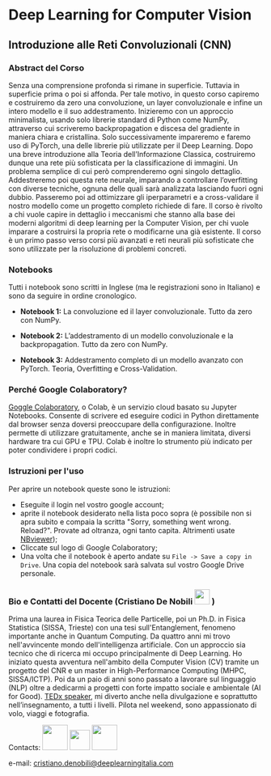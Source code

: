 # Deep Learning for Computer Vision
## Introduzione alle Reti Convoluzionali (CNN)


### Abstract del Corso

Senza una comprensione profonda si rimane in superficie. Tuttavia in superficie prima o poi si affonda. Per tale motivo, in questo corso capiremo e costruiremo da zero una convoluzione, un layer convoluzionale e infine un intero modello e il suo addestramento. Inizieremo con un approccio minimalista, usando solo librerie standard di Python come NumPy, attraverso cui scriveremo backpropagation e discesa del gradiente in maniera chiara e cristallina. Solo successivamente impareremo e faremo uso di PyTorch, una delle librerie più utilizzate per il Deep Learning. Dopo una breve introduzione alla Teoria dell’Informazione Classica, costruiremo dunque una rete più sofisticata per la classificazione di immagini. Un problema semplice di cui però comprenderemo ogni singolo dettaglio.  Addestreremo poi questa rete neurale, imparando a controllare l’overfitting con diverse tecniche, ognuna delle quali sarà analizzata lasciando fuori ogni dubbio. Passeremo poi ad ottimizzare gli iperparametri e a cross-validare il nostro modello come un progetto completo richiede di fare. Il corso è rivolto a chi vuole capire in dettaglio i meccanismi che stanno alla base dei moderni algoritmi di deep learning per la Computer Vision, per chi vuole imparare a costruirsi la propria rete o modificarne una già esistente. Il corso è un primo passo verso corsi più avanzati e reti neurali più sofisticate che sono utilizzate per la risoluzione di problemi concreti. 

### Notebooks

Tutti i notebook sono scritti in Inglese (ma le registrazioni sono in Italiano) e sono da seguire in ordine cronologico.

* **Notebook 1:** La convoluzione ed il layer convoluzionale. Tutto da zero con NumPy.

* **Notebook 2:** L’addestramento di un modello convoluzionale e la backpropagation. Tutto da zero con NumPy.

* **Notebook 3:**  Addestramento completo di un modello avanzato con PyTorch. Teoria, Overfitting e Cross-Validation.

### Perché Google Colaboratory? 


[Goggle Colaboratory](https://colab.research.google.com/notebooks/intro.ipynb#scrollTo=5fCEDCU_qrC0), o Colab, è un servizio cloud basato su Jupyter Notebooks. Consente di scrivere ed eseguire codici in Python direttamente dal browser senza doversi preoccupare della configurazione. Inoltre permette di utilizzare gratuitamente, anche se in maniera limitata, diversi hardware tra cui GPU e TPU. Colab è inoltre lo strumento più indicato per poter condividere i propri codici.

### Istruzioni per l'uso

Per aprire un notebook queste sono le istruzioni:

* Eseguite il login nel vostro google account;
* aprite il notebook desiderato nella lista poco sopra (è possibile non si apra subito e compaia la scritta "Sorry, something went wrong. Reload?". Provate ad oltranza, ogni tanto capita. Altrimenti usate [NBviewer](https://nbviewer.jupyter.org/));
* Cliccate sul logo di Google Colaboratory;
* Una volta che il notebook è aperto andate su `File -> Save a copy in Drive`. Una copia del notebook sarà salvata sul vostro Google Drive personale.

### Bio e Contatti del Docente (Cristiano De Nobili [<img src="https://1.bp.blogspot.com/-Rwqcet_SHbk/T8_acMUmlmI/AAAAAAAAGgw/KD_fx__8Q4w/s1600/Twitter+bird.png" width="30">](https://twitter.com/denocris) )

Prima una laurea in Fisica Teorica delle Particelle, poi un Ph.D. in Fisica Statistica (SISSA, Trieste) con una tesi sull'Entanglement, fenomeno importante anche in Quantum Computing. Da quattro anni mi trovo nell'avvincente mondo dell'intelligenza artificiale. Con un approccio sia tecnico che di ricerca mi occupo principalmente di Deep Learning. Ho iniziato questa avventura nell'ambito della Computer Vision (CV) tramite un progetto del CNR e un master in High-Performance Computing (MHPC, SISSA/ICTP). Poi da un paio di anni sono passato a lavorare sul linguaggio (NLP) oltre a dedicarmi a progetti con forte impatto sociale e ambientale (AI for Good). [TEDx speaker](https://www.youtube.com/watch?v=8-hrmer9d_E), mi diverto anche nella divulgazione e soprattutto nell’insegnamento, a tutti i livelli. Pilota nel weekend, sono appassionato di volo, viaggi e fotografia.

<p align="center">
  
Contacts: [<img src="https://1.bp.blogspot.com/-Rwqcet_SHbk/T8_acMUmlmI/AAAAAAAAGgw/KD_fx__8Q4w/s1600/Twitter+bird.png" width="50">](https://twitter.com/denocris)   [<img src="https://m2socialweb.it/wp-content/uploads/2019/03/social-media-marketing_gestione-linkedin.png" width="40">](https://www.linkedin.com/in/cristiano-de-nobili/)   [<img src="https://i.pinimg.com/originals/72/a3/d9/72a3d9408d41335f39e9f014dc35cf44.jpg" width="50">](https://www.instagram.com/denocris/?hl=it)

</p>

e-mail: cristiano.denobili@deeplearningitalia.com
